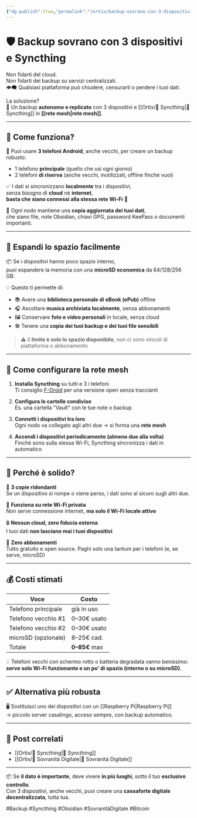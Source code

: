 ```yaml
---
{"dg-publish":true,"permalink":"/ortix/backup-sovrano-con-3-dispositivi-e-syncthing/","title":"🛡️ Backup sovrano con 3 dispositivi e Syncthing","tags":["Backup","SovranitàDigitale","Syncthing","ReteMesh","SelfHosting","Sicurezza","Offline"]}
---
```



# 🛡️ **Backup sovrano con 3 dispositivi e Syncthing**

Non fidarti del cloud.  
Non fidarti dei backup su servizi centralizzati.  
👁️‍🗨️ Qualsiasi piattaforma può chiudere, censurarti o perdere i tuoi dati.

La soluzione?  
📡 Un backup **autonomo e replicato** con 3 dispositivi e [[Ortix/🔄 Syncthing\|🔄 Syncthing]] in **[[rete mesh\|rete mesh]]**.

---

## 🔧 Come funziona?

📲 Puoi usare **3 telefoni Android**, anche vecchi, per creare un backup robusto:  
- 1 telefono **principale** (quello che usi ogni giorno)  
- 2 telefoni **di riserva** (anche vecchi, inutilizzati, offline finché vuoi)

✅ I dati si sincronizzano **localmente** tra i dispositivi,  
senza bisogno di **cloud** né **internet**,  
**basta che siano connessi alla stessa rete Wi-Fi** 📶

📂 Ogni nodo mantiene una **copia aggiornata dei tuoi dati**,  
che siano file, note Obsidian, chiavi GPG, password KeePass o documenti importanti.

---

## 🎒 Espandi lo spazio facilmente

📦 Se i dispositivi hanno poco spazio interno,  
puoi espandere la memoria con una **microSD economica** da 64/128/256 GB.

💡 Questo ti permette di:

- 📚 Avere una **biblioteca personale di eBook (ePub)** offline  
- 🎧 Ascoltare **musica archiviata localmente**, senza abbonamenti  
- 🖼️ Conservare **foto e video personali** in locale, senza cloud  
- 🛠️ Tenere una **copia dei tuoi backup e dei tuoi file sensibili**  
> ⚠️ Il **limite è solo lo spazio disponibile**, non ci sono vincoli di piattaforma o abbonamento

---

## 📡 Come configurare la rete mesh

1. **Installa Syncthing** su tutti e 3 i telefoni  
   Ti consiglio [F-Droid](https://f-droid.org/en/packages/com.github.catfriend1.syncthingandroid/) per una versione open senza traccianti

2. **Configura le cartelle condivise**  
   Es. una cartella "Vault" con le tue note o backup

3. **Connetti i dispositivi tra loro**  
   Ogni nodo va collegato agli altri due → si forma una **rete mesh**

4. **Accendi i dispositivi periodicamente (almeno due alla volta)**  
   Finché sono sulla stessa Wi-Fi, Syncthing sincronizza i dati in automatico

---

## 🧱 Perché è solido?

🔁 **3 copie ridondanti**  
Se un dispositivo si rompe o viene perso, i dati sono al sicuro sugli altri due.

📡 **Funziona su rete Wi-Fi privata**  
Non serve connessione internet, **ma solo il Wi-Fi locale attivo**

🔒 **Nessun cloud, zero fiducia esterna**  
I tuoi dati **non lasciano mai i tuoi dispositivi**

💸 **Zero abbonamenti**  
Tutto gratuito e open source. Paghi solo una tantum per i telefoni (e, se serve, microSD)

---

## 💰 Costi stimati

| Voce                   | Costo         |
|------------------------|---------------|
| Telefono principale    | già in uso    |
| Telefono vecchio #1    | 0–30€ usato   |
| Telefono vecchio #2    | 0–30€ usato   |
| microSD (opzionale)    | 8–25€ cad.    |
| Totale                 | **0–85€** max |

💡 Telefoni vecchi con schermo rotto o batteria degradata vanno benissimo:  
**serve solo Wi-Fi funzionante e un po’ di spazio (interno o su microSD).**

---

## ✅ Alternativa più robusta

🖥️ Sostituisci uno dei dispositivi con un [[Raspberry Pi\|Raspberry Pi]]  
→ piccolo server casalingo, acceso sempre, con backup automatico.

---

## 🔗 Post correlati

- [[Ortix/🔄 Syncthing\|🔄 Syncthing]]  
- [[Ortix/🧭 Sovranità Digitale\|🧭 Sovranità Digitale]]

---

📦 Se **il dato è importante**, deve vivere **in più luoghi**, sotto il tuo **esclusivo controllo**.  
Con 3 dispositivi, anche vecchi, puoi creare una **cassaforte digitale decentralizzata**, tutta tua.

#Backup #Syncthing #Obsidian #SovranitàDigitale #Bitcoin